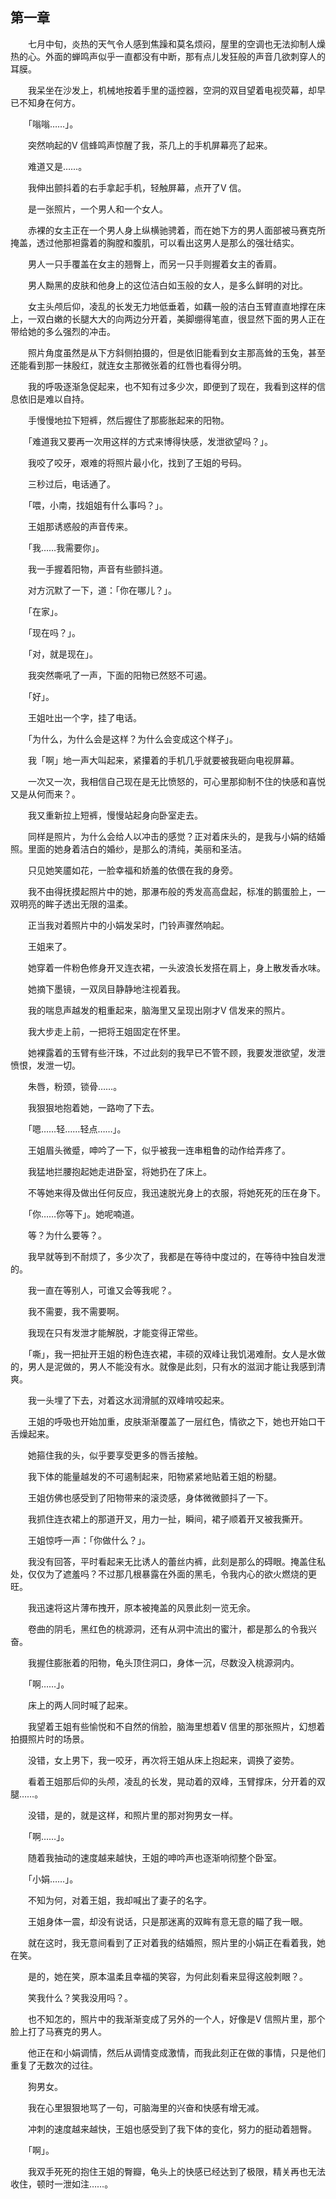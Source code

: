 ## 第一章

　　七月中旬，炎热的天气令人感到焦躁和莫名烦闷，屋里的空调也无法抑制人燥热的心。外面的蝉鸣声似乎一直都没有中断，那有点儿发狂般的声音几欲刺穿人的耳膜。

　　我呆坐在沙发上，机械地按着手里的遥控器，空洞的双目望着电视荧幕，却早已不知身在何方。

　　「嗡嗡……」。

　　突然响起的V 信蜂鸣声惊醒了我，茶几上的手机屏幕亮了起来。

　　难道又是……。

　　我伸出颤抖着的右手拿起手机，轻触屏幕，点开了V 信。

　　是一张照片，一个男人和一个女人。

　　赤裸的女主正在一个男人身上纵横驰骋着，而在她下方的男人面部被马赛克所掩盖，透过他那袒露着的胸膛和腹肌，可以看出这男人是那么的强壮结实。

　　男人一只手覆盖在女主的翘臀上，而另一只手则握着女主的香肩。

　　男人黝黑的皮肤和他身上的这位洁白如玉般的女人，是多么鲜明的对比。

　　女主头颅后仰，凌乱的长发无力地低垂着，如藕一般的洁白玉臂直直地撑在床上，一双白嫩的长腿大大的向两边分开着，美脚绷得笔直，很显然下面的男人正在带给她的多么强烈的冲击。

　　照片角度虽然是从下方斜侧拍摄的，但是依旧能看到女主那高耸的玉兔，甚至还能看到那一抹殷红，就连女主那微张着的红唇也看得分明。

　　我的呼吸逐渐急促起来，也不知有过多少次，即便到了现在，我看到这样的信息依旧是难以自持。

　　手慢慢地拉下短裤，然后握住了那膨胀起来的阳物。

　　「难道我又要再一次用这样的方式来博得快感，发泄欲望吗？」。

　　我咬了咬牙，艰难的将照片最小化，找到了王姐的号码。

　　三秒过后，电话通了。

　　「喂，小南，找姐姐有什么事吗？」。

　　王姐那诱惑般的声音传来。

　　「我……我需要你」。

　　我一手握着阳物，声音有些颤抖道。

　　对方沉默了一下，道：「你在哪儿？」。

　　「在家」。

　　「现在吗？」。

　　「对，就是现在」。

　　我突然嘶吼了一声，下面的阳物已然怒不可遏。

　　「好」。

　　王姐吐出一个字，挂了电话。

　　「为什么，为什么会是这样？为什么会变成这个样子」。

　　我「啊」地一声大叫起来，紧攥着的手机几乎就要被我砸向电视屏幕。

　　一次又一次，我相信自己现在是无比愤怒的，可心里那抑制不住的快感和喜悦又是从何而来？。

　　我又重新拉上短裤，慢慢站起身向卧室走去。

　　同样是照片，为什么会给人以冲击的感觉？正对着床头的，是我与小娟的结婚照。里面的她身着洁白的婚纱，是那么的清纯，美丽和圣洁。

　　只见她笑靥如花，一脸幸福和娇羞的依偎在我的身旁。

　　我不由得抚摸起照片中的她，那瀑布般的秀发高高盘起，标准的鹅蛋脸上，一双明亮的眸子透出无限的温柔。

　　正当我对着照片中的小娟发呆时，门铃声骤然响起。

　　王姐来了。

　　她穿着一件粉色修身开叉连衣裙，一头波浪长发搭在肩上，身上散发香水味。

　　她摘下墨镜，一双凤目静静地注视着我。

　　我的喘息声越发的粗重起来，脑海里又呈现出刚才V 信发来的照片。

　　我大步走上前，一把将王姐固定在怀里。

　　她裸露着的玉臂有些汗珠，不过此刻的我早已不管不顾，我要发泄欲望，发泄愤恨，发泄一切。

　　朱唇，粉颈，锁骨……。

　　我狠狠地抱着她，一路吻了下去。

　　「嗯……轻……轻点……」。

　　王姐眉头微蹙，呻吟了一下，似乎被我一连串粗鲁的动作给弄疼了。

　　我猛地拦腰抱起她走进卧室，将她扔在了床上。

　　不等她来得及做出任何反应，我迅速脱光身上的衣服，将她死死的压在身下。

　　「你……你等下」。她呢喃道。

　　等？为什么要等？。

　　我早就等到不耐烦了，多少次了，我都是在等待中度过的，在等待中独自发泄的。

　　我一直在等别人，可谁又会等我呢？。

　　我不需要，我不需要啊。

　　我现在只有发泄才能解脱，才能变得正常些。

　　「嘶」，我一把扯开王姐的粉色连衣裙，丰硕的双峰让我饥渴难耐。女人是水做的，男人是泥做的，男人不能没有水。就像是此刻，只有水的滋润才能让我感到清爽。

　　我一头埋了下去，对着这水润滑腻的双峰啃咬起来。

　　王姐的呼吸也开始加重，皮肤渐渐覆盖了一层红色，情欲之下，她也开始口干舌燥起来。

　　她箍住我的头，似乎要享受更多的唇舌接触。

　　我下体的能量越发的不可遏制起来，阳物紧紧地贴着王姐的粉腿。

　　王姐仿佛也感受到了阳物带来的滚烫感，身体微微颤抖了一下。

　　我抓住连衣裙上的那道开叉，用力一扯，瞬间，裙子顺着开叉被我撕开。

　　王姐惊呼一声：「你做什么？」。

　　我没有回答，平时看起来无比诱人的蕾丝内裤，此刻是那么的碍眼。掩盖住私处，仅仅为了遮羞吗？不过那几根暴露在外面的黑毛，令我内心的欲火燃烧的更旺。

　　我迅速将这片薄布拽开，原本被掩盖的风景此刻一览无余。

　　卷曲的阴毛，黑红色的桃源洞，还有从洞中流出的蜜汁，都是那么的令我兴奋。

　　我握住膨胀着的阳物，龟头顶住洞口，身体一沉，尽数没入桃源洞内。

　　「啊……」。

　　床上的两人同时喊了起来。

　　我望着王姐有些愉悦和不自然的俏脸，脑海里想着V 信里的那张照片，幻想着拍摄照片时的场景。

　　没错，女上男下，我一咬牙，再次将王姐从床上抱起来，调换了姿势。

　　看着王姐那后仰的头颅，凌乱的长发，晃动着的双峰，玉臂撑床，分开着的双腿……。

　　没错，是的，就是这样，和照片里的那对狗男女一样。

　　「啊……」。

　　随着我抽动的速度越来越快，王姐的呻吟声也逐渐响彻整个卧室。

　　「小娟……」。

　　不知为何，对着王姐，我却喊出了妻子的名字。

　　王姐身体一震，却没有说话，只是那迷离的双眸有意无意的瞄了我一眼。

　　就在这时，我无意间看到了正对着我的结婚照，照片里的小娟正在看着我，她在笑。

　　是的，她在笑，原本温柔且幸福的笑容，为何此刻看来显得这般刺眼？。

　　笑我什么？笑我没用吗？。

　　也不知怎的，照片中的我渐渐变成了另外的一个人，好像是V 信照片里，那个脸上打了马赛克的男人。

　　他正在和小娟调情，然后从调情变成激情，而我此刻正在做的事情，只是他们重复了无数次的过往。

　　狗男女。

　　我在心里狠狠地骂了一句，可脑海里的兴奋和快感有增无减。

　　冲刺的速度越来越快，王姐也感受到了我下体的变化，努力的挺动着翘臀。

　　「啊」。

　　我双手死死的抱住王姐的臀瓣，龟头上的快感已经达到了极限，精关再也无法收住，顿时一泄如注……。

